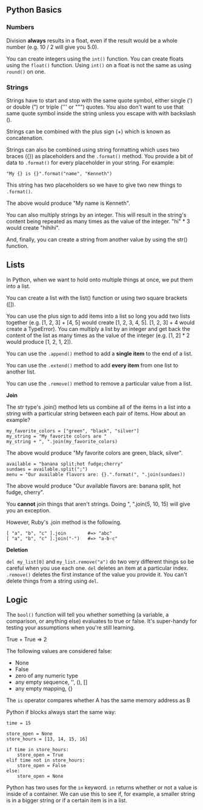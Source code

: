 ## Python Basics

### Numbers

Division **always** results in a float, even if the result would be a whole number (e.g. 10 / 2 will give you 5.0).

You can create integers using the `int()` function. You can create floats using the `float()` function. Using `int()` on a float is not the same as using `round()` on one.

### Strings

Strings have to start and stop with the same quote symbol, either single (') or double (") or triple (''' or """) quotes. You also don't want to use that same quote symbol inside the string unless you escape with with backslash (\).

Strings can be combined with the plus sign (+) which is known as concatenation.

Strings can also be combined using string formatting which uses two braces ({}) as placeholders and the `.format()` method. You provide a bit of data to `.format()` for every placeholder in your string. For example:

```
"My {} is {}".format("name", "Kenneth")
```

This string has two placeholders so we have to give two new things to `.format()`.

The above would produce "My name is Kenneth".

You can also multiply strings by an integer. This will result in the string's content being repeated as many times as the value of the integer. "hi" * 3 would create "hihihi".

And, finally, you can create a string from another value by using the str() function.


## Lists

In Python, when we want to hold onto multiple things at once, we put them into a list.

You can create a list with the list() function or using two square brackets ([]).

You can use the plus sign to add items into a list so long you add two lists together (e.g. [1, 2, 3] + [4, 5] would create [1, 2, 3, 4, 5].
[1, 2, 3] + 4 would create a TypeError). You can multiply a list by an integer and get back the content of the list as many times as the value of the integer (e.g. [1, 2] * 2 would produce [1, 2, 1, 2]).

You can use the `.append()` method to add a **single item** to the end of a list.

You can use the `.extend()` method to add **every item** from one list to another list.

You can use the `.remove()` method to remove a particular value from a list.


**Join**

The str type's .join() method lets us combine all of the items in a list into a string with a particular string between each pair of items. How about an example?

```
my_favorite_colors = ["green", "black", "silver"]
my_string = "My favorite colors are "
my_string + ", ".join(my_favorite_colors)
```

The above would produce "My favorite colors are green, black, silver".

```
available = "banana split;hot fudge;cherry"
sundaes = available.split(";")
menu = "Our available flavors are: {}.".format(", ".join(sundaes))
```

The above would produce "Our available flavors are: banana split, hot fudge, cherry".

You **cannot** join things that aren't strings. Doing ", ".join(5, 10, 15) will give you an exception.

However, Ruby's .join method is the following.
```
[ "a", "b", "c" ].join        #=> "abc"
[ "a", "b", "c" ].join("-")   #=> "a-b-c"
```

**Deletion**

`del my_list[0]` and `my_list.remove("a")` do two very different things so be careful when you use each one. `del` deletes an item at a particular index. `.remove()` deletes the first instance of the value you provide it.
You can't delete things from a string using `del`.


## Logic
The `bool()` function will tell you whether something (a variable, a comparison, or anything else) evaluates to true or false. It's super-handy for testing your assumptions when you're still learning.

True + True => 2

The following values are considered false:
- None
- False
- zero of any numeric type
- any empty sequence, '', (), []
- any empty mapping, {}

The `is` operator compares whether A has the same memory address as B

Python if blocks always start the same way:

```
time = 15

store_open = None
store_hours = [13, 14, 15, 16]

if time in store_hours:
    store_open = True
elif time not in store_hours:
    store_open = False
else:
    store_open = None
```

Python has two uses for the `in` keyword.
`in` returns whether or not a value is inside of a container. We can use this to see if, for example, a smaller string is in a bigger string or if a certain item is in a list.
